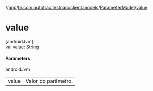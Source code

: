 //[app](../../../index.md)/[br.com.autotrac.testnanoclient.models](../index.md)/[ParameterModel](index.md)/[value](value.md)

# value

[androidJvm]\
val [value](value.md): [String](https://kotlinlang.org/api/latest/jvm/stdlib/kotlin/-string/index.html)

#### Parameters

androidJvm

| | |
|---|---|
| value | Valor do parâmetro. |
